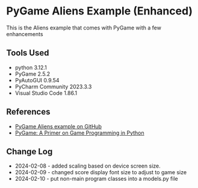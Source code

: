 # PyGame Aliens Example (Enhanced)
This is the Aliens example that comes with PyGame with a few enhancements
## Tools Used
* python 3.12.1
* PyGame 2.5.2
* PyAutoGUI 0.9.54
* PyCharm Community 2023.3.3
* Visual Studio Code 1.86.1
## References
* [PyGame Aliens example on GitHub](https://github.com/pygame/pygame/tree/main/examples)
* [PyGame: A Primer on Game Programming in Python](https://realpython.com/pygame-a-primer/)
## Change Log
* 2024-02-08 - added scaling based on device screen size.
* 2024-02-09 - changed score display font size to adjust to game size
* 2024-02-10 - put non-main program classes into a models.py file
